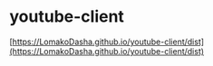 # youtube-client

[https://LomakoDasha.github.io/youtube-client/dist](https://LomakoDasha.github.io/youtube-client/dist)
